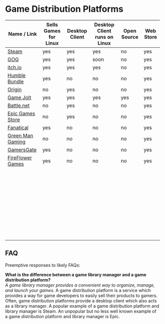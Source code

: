 # Game Distribution Platforms
| Name / Link                                                   | Sells Games for Linux | Desktop Client | Desktop Client runs on Linux | Open Source | Web Store  |
| ------------------------------------------------------------- | --------------------- | -------------- | ---------------------------- | ----------- | ---------- |
| [Steam](https://store.steampowered.com/)                      | yes                   | yes            | yes                          | no          | yes        |
| [GOG](https://www.gog.com/)                                   | yes                   | yes            | soon                         | no          | yes        |
| [itch.io](https://itch.io/)                                   | yes                   | yes            | yes                          | no          | yes        |
| [Humble Bundle](https://www.humblebundle.com/)                | yes                   | no             | no                           | no          | yes        |
| [Origin](https://www.origin.com/)                             | no                    | yes            | no                           | no          | yes        |
| [Game Jolt](https://gamejolt.com/)                            | yes                   | yes            | yes                          | yes         | yes        |
| [Battle.net](https://www.blizzard.com/en-us/apps/battle.net/) | no                    | yes            | no                           | no          | yes        |
| [Epic Games Store](https://www.epicgames.com/store/en-US/)    | no                    | yes            | no                           | no          | yes        |
| [Fanatical](https://www.fanatical.com/)                       | yes                   | no             | no                           | no          | yes        |
| [Green Man Gaming](https://www.greenmangaming.com/)           | no                    | no             | no                           | no          | yes        |
| [GamersGate](https://www.gamersgate.com/)                     | yes                   | no             | no                           | no          | yes        |
| [FireFlower Games](https://fireflowergames.com/)              | yes                   | no             | no                           | no          | yes        |
| []() |  |  |  |
| []() |  |  |  |
| []() |  |  |  |
| []() |  |  |  |
| []() |  |  |  |
| []() |  |  |  |
| []() |  |  |  |
| []() |  |  |  |
| []() |  |  |  |
| []() |  |  |  |
| []() |  |  |  |
| []() |  |  |  |
| []() |  |  |  |
| []() |  |  |  |
| []() |  |  |  |
| []() |  |  |  |
| []() |  |  |  |
| []() |  |  |  |
| []() |  |  |  |
| []() |  |  |  |
| []() |  |  |  |
| []() |  |  |  |
| []() |  |  |  |
| []() |  |  |  |
| []() |  |  |  |
| []() |  |  |  |
| []() |  |  |  |
| []() |  |  |  |
| []() |  |  |  |
| []() |  |  |  |
| []() |  |  |  |
| []() |  |  |  |
| []() |  |  |  |
| []() |  |  |  |
| []() |  |  |  |
| []() |  |  |  |
| []() |  |  |  |
| []() |  |  |  |
| []() |  |  |  |

## FAQ
Preemptive responses to likely FAQs:

**What is the difference between a game library manager and a game distribution platform?**  
*A game library manager provides a convenient way to organize, manage, and launch your games.* A game distribution platform is a service which provides a way for game developers to easily sell their products to gamers. Often, game distribution platforms provide a desktop client which also acts as a library manager. A popular example of a game distribution platform and library manager is Steam. An unpopular but no less well known example of a game distribution platform and library manager is Epic.
